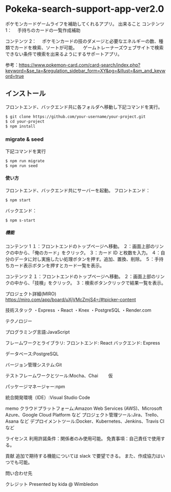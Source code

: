 # Pokeka-search-support-app-ver2.0

ポケモンカードゲームライフを補助してくれるアプリ。
出来ること
コンテンツ 1：
　手持ちのカードの一覧作成補助

コンテンツ 2：
　ポケモンカードの技のダメージと必要なエネルギーの数、種類でカードを検索、ソートが可能。
　ゲームトレーナーズウェブサイトで検索できない条件で検索を出来るようにするサポートアプリ。

参考：https://www.pokemon-card.com/card-search/index.php?keyword=&se_ta=&regulation_sidebar_form=XY&pg=&illust=&sm_and_keyword=true

## インストール

フロントエンド、バックエンド共に各フォルダへ移動し下記コマンドを実行。

```bash
$ git clone https://github.com/your-username/your-project.git
$ cd your-project
$ npm install
```

### migrate & seed

下記コマンドを実行

```bash
$ npm run migrate
$ npm run seed
```

#### 使い方

フロントエンド、バックエンド共にサーバーを起動。
フロントエンド：

```bash
$ npm start
```

バックエンド：

```bash
$ npm s-start
```

##### 機能

コンテンツ 1
１：フロントエンドのトップページへ移動。
２：画面上部のリンクの中から、「俺のカード」をクリック。
３：カード ID と枚数を入力。
４：自分のデータに対し実施したい処理ボタンを押す。追加、置換、削除。
５：手持ちカード表示ボタンを押すとカード一覧を表示。

コンテンツ 2
１：フロントエンドのトップページへ移動。
２：画面上部のリンクの中から、「技検」をクリック。
３：検索ボタンクリックで結果一覧を表示。

プロジェクト詳細(MIRO)
https://miro.com/app/board/uXjVMcZmjS4=/#tpicker-content

技術スタック
・Express
・React
・Knex
・PostgreSQL
・Render.com

テクノロジー

プログラミング言語:JavaScript

フレームワークとライブラリ:
フロントエンド: React
バックエンド: Express

データベース:PostgreSQL

バージョン管理システム:Git

テストフレームワークとツール:Mocha、Chai 　　仮

パッケージマネージャー:npm

統合開発環境（IDE）:Visual Studio Code

memo
クラウドプラットフォーム:Amazon Web Services (AWS)、Microsoft Azure、Google Cloud Platform など
プロジェクト管理ツール:Jira、Trello、Asana など
デプロイメントツール:Docker、Kubernetes、Jenkins、Travis CI など

ライセンス
利用許諾条件：関係者のみ使用可能。
免責事項：自己責任で使用する。

貢献
追加で期待する機能については slack で要望できる。
また、作成協力はいつでも可能。

問い合わせ先

クレジット
Presented by kida @ Wimbledon

